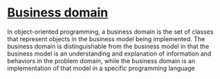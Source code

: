 # [Business domain](https://en.wikipedia.org/wiki/Business_domain)

In object-oriented programming, a business domain is the set of classes that represent objects in the business model being implemented. The business domain is distinguishable from the business model in that the business model is an understanding and explanation of information and behaviors in the problem domain, while the business domain is an implementation of that model in a specific programming language